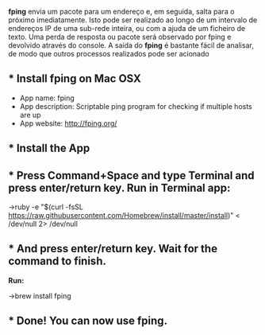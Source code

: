 **fping** envia um pacote para um endereço e, em seguida, salta para o próximo imediatamente. Isto pode ser realizado ao longo de um intervalo de endereços IP de uma sub-rede inteira, ou com a ajuda de um ficheiro de texto. Uma perda de resposta ou pacote será observado por fping e devolvido através do console. A saída do **fping** é bastante fácil de analisar, de modo que outros processos realizados pode ser acionado

## * Install fping on Mac OSX

* App name: fping 
* App description: Scriptable ping program for checking if multiple hosts are up 
* App website: http://fping.org/

## * Install the App

## * Press Command+Space and type Terminal and press enter/return key. Run in Terminal app:

->ruby -e "$(curl -fsSL https://raw.githubusercontent.com/Homebrew/install/master/install)" < /dev/null 2> /dev/null

## * And press enter/return key. Wait for the command to finish.
**Run:**

->brew install fping 

## * Done! You can now use fping.
